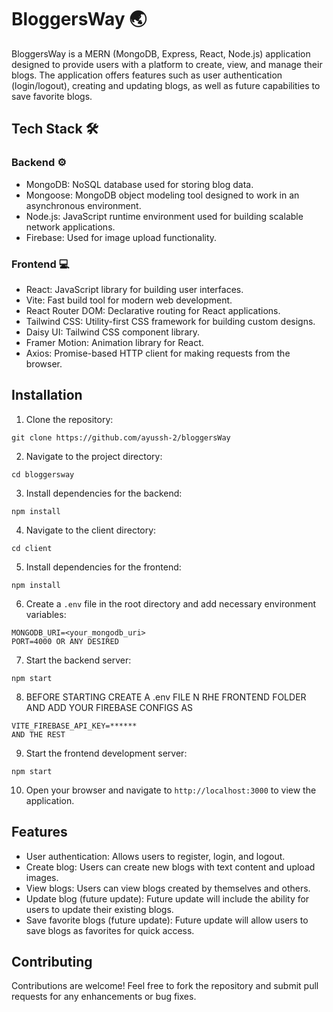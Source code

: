# BloggersWay 🌏

BloggersWay is a MERN (MongoDB, Express, React, Node.js) application designed to provide users with a platform to create, view, and manage their blogs. The application offers features such as user authentication (login/logout), creating and updating blogs, as well as future capabilities to save favorite blogs.

## Tech Stack 🛠️

### Backend ⚙️
- MongoDB: NoSQL database used for storing blog data.
- Mongoose: MongoDB object modeling tool designed to work in an asynchronous environment.
- Node.js: JavaScript runtime environment used for building scalable network applications.
- Firebase: Used for image upload functionality.

### Frontend 💻
- React: JavaScript library for building user interfaces.
- Vite: Fast build tool for modern web development.
- React Router DOM: Declarative routing for React applications.
- Tailwind CSS: Utility-first CSS framework for building custom designs.
- Daisy UI: Tailwind CSS component library.
- Framer Motion: Animation library for React.
- Axios: Promise-based HTTP client for making requests from the browser.

## Installation

1. Clone the repository:

```
git clone https://github.com/ayussh-2/bloggersWay
```

2. Navigate to the project directory:

```
cd bloggersway
```

3. Install dependencies for the backend:

```
npm install
```

4. Navigate to the client directory:

```
cd client
```

5. Install dependencies for the frontend:

```
npm install
```

6. Create a `.env` file in the root directory and add necessary environment variables:

```
MONGODB_URI=<your_mongodb_uri>
PORT=4000 OR ANY DESIRED 
```

7. Start the backend server:

```
npm start
```

8. BEFORE STARTING CREATE A .env FILE N RHE FRONTEND FOLDER AND ADD YOUR FIREBASE CONFIGS AS 
```
VITE_FIREBASE_API_KEY=******
AND THE REST 
```

9. Start the frontend development server:

```
npm start
```

10. Open your browser and navigate to `http://localhost:3000` to view the application.

## Features

- User authentication: Allows users to register, login, and logout.
- Create blog: Users can create new blogs with text content and upload images.
- View blogs: Users can view blogs created by themselves and others.
- Update blog (future update): Future update will include the ability for users to update their existing blogs.
- Save favorite blogs (future update): Future update will allow users to save blogs as favorites for quick access.

## Contributing

Contributions are welcome! Feel free to fork the repository and submit pull requests for any enhancements or bug fixes.
